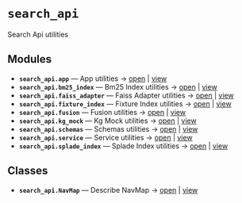 # `search_api`

Search Api utilities

<!-- START doctoc generated TOC please keep comment here to allow auto update -->
<!-- END doctoc generated TOC please keep comment here to allow auto update -->

## Modules

- **`search_api.app`** — App utilities → [open](vscode://file//home/paul/kgfoundry/src/search_api/app.py:1:1) | [view](https://github.com/github.com/paul-heyse/blob/d00efba427cbed104ea7b610148a4d1332a7d360/src/search_api/app.py#L1)
- **`search_api.bm25_index`** — Bm25 Index utilities → [open](vscode://file//home/paul/kgfoundry/src/search_api/bm25_index.py:1:1) | [view](https://github.com/github.com/paul-heyse/blob/d00efba427cbed104ea7b610148a4d1332a7d360/src/search_api/bm25_index.py#L1)
- **`search_api.faiss_adapter`** — Faiss Adapter utilities → [open](vscode://file//home/paul/kgfoundry/src/search_api/faiss_adapter.py:1:1) | [view](https://github.com/github.com/paul-heyse/blob/d00efba427cbed104ea7b610148a4d1332a7d360/src/search_api/faiss_adapter.py#L1)
- **`search_api.fixture_index`** — Fixture Index utilities → [open](vscode://file//home/paul/kgfoundry/src/search_api/fixture_index.py:1:1) | [view](https://github.com/github.com/paul-heyse/blob/d00efba427cbed104ea7b610148a4d1332a7d360/src/search_api/fixture_index.py#L1)
- **`search_api.fusion`** — Fusion utilities → [open](vscode://file//home/paul/kgfoundry/src/search_api/fusion.py:1:1) | [view](https://github.com/github.com/paul-heyse/blob/d00efba427cbed104ea7b610148a4d1332a7d360/src/search_api/fusion.py#L1)
- **`search_api.kg_mock`** — Kg Mock utilities → [open](vscode://file//home/paul/kgfoundry/src/search_api/kg_mock.py:1:1) | [view](https://github.com/github.com/paul-heyse/blob/d00efba427cbed104ea7b610148a4d1332a7d360/src/search_api/kg_mock.py#L1)
- **`search_api.schemas`** — Schemas utilities → [open](vscode://file//home/paul/kgfoundry/src/search_api/schemas.py:1:1) | [view](https://github.com/github.com/paul-heyse/blob/d00efba427cbed104ea7b610148a4d1332a7d360/src/search_api/schemas.py#L1)
- **`search_api.service`** — Service utilities → [open](vscode://file//home/paul/kgfoundry/src/search_api/service.py:1:1) | [view](https://github.com/github.com/paul-heyse/blob/d00efba427cbed104ea7b610148a4d1332a7d360/src/search_api/service.py#L1)
- **`search_api.splade_index`** — Splade Index utilities → [open](vscode://file//home/paul/kgfoundry/src/search_api/splade_index.py:1:1) | [view](https://github.com/github.com/paul-heyse/blob/d00efba427cbed104ea7b610148a4d1332a7d360/src/search_api/splade_index.py#L1)

## Classes

- **`search_api.NavMap`** — Describe NavMap → [open](vscode://file//home/paul/kgfoundry/src/kgfoundry_common/navmap_types.py:32:1) | [view](https://github.com/github.com/paul-heyse/blob/d00efba427cbed104ea7b610148a4d1332a7d360/src/kgfoundry_common/navmap_types.py#L32-L45)
<!-- agent:readme v1 sha:d00efba427cbed104ea7b610148a4d1332a7d360 content:0313fd1963dc -->
